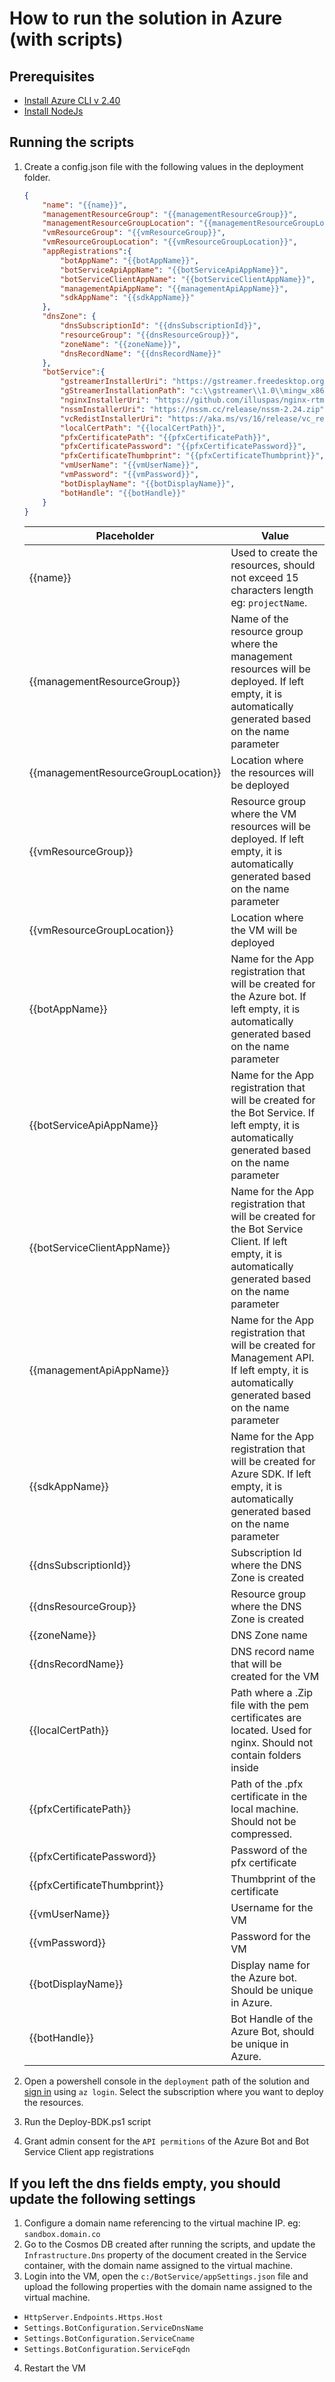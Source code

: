# How to run the solution in Azure (with scripts)

## Prerequisites

* [Install Azure CLI v 2.40](https://docs.microsoft.com/en-us/cli/azure/)
* [Install NodeJs](https://nodejs.org/en/)

## Running the scripts

1. Create a config.json file with the following values in the deployment folder.

    ```json
    {
        "name": "{{name}}",
        "managementResourceGroup": "{{managementResourceGroup}}",
        "managementResourceGroupLocation": "{{managementResourceGroupLocation}}",
        "vmResourceGroup": "{{vmResourceGroup}}",
        "vmResourceGroupLocation": "{{vmResourceGroupLocation}}",
        "appRegistrations":{
            "botAppName": "{{botAppName}}",
            "botServiceApiAppName": "{{botServiceApiAppName}}",
            "botServiceClientAppName": "{{botServiceClientAppName}}",
            "managementApiAppName": "{{managementApiAppName}}",
            "sdkAppName": "{{sdkAppName}}"
        },
        "dnsZone": {
            "dnsSubscriptionId": "{{dnsSubscriptionId}}",
            "resourceGroup": "{{dnsResourceGroup}}",
            "zoneName": "{{zoneName}}",
            "dnsRecordName": "{{dnsRecordName}}"
        },
        "botService":{
            "gstreamerInstallerUri": "https://gstreamer.freedesktop.org/data/pkg/windows/1.18.2/mingw/gstreamer-1.0-mingw-x86_64-1.18.2.msi",
            "gStreamerInstallationPath": "c:\\gstreamer\\1.0\\mingw_x86_64\\bin",
            "nginxInstallerUri": "https://github.com/illuspas/nginx-rtmp-win32/archive/refs/heads/dev.zip",
            "nssmInstallerUri": "https://nssm.cc/release/nssm-2.24.zip",
            "vcRedistInstallerUri": "https://aka.ms/vs/16/release/vc_redist.x64.exe",
            "localCertPath": "{{localCertPath}}",
            "pfxCertificatePath": "{{pfxCertificatePath}}",
            "pfxCertificatePassword": "{{pfxCertificatePassword}}",
            "pfxCertificateThumbprint": "{{pfxCertificateThumbprint}}",
            "vmUserName": "{{vmUserName}}",
            "vmPassword": "{{vmPassword}}",
            "botDisplayName": "{{botDisplayName}}",
            "botHandle": "{{botHandle}}"
        }
    }
    ```

    Placeholder | Value |
    ---------|----------|
    {{name}} | Used to create the resources, should not exceed 15 characters length eg: `projectName`. |
    {{managementResourceGroup}} | Name of the resource group where the management resources will be deployed. If left empty, it is automatically generated based on the name parameter |
    {{managementResourceGroupLocation}} | Location where the resources will be deployed |
    {{vmResourceGroup}} | Resource group where the VM resources will be deployed. If left empty, it is automatically generated based on the name parameter |
    {{vmResourceGroupLocation}} | Location where the VM will be deployed |
    {{botAppName}} | Name for the App registration that will be created for the Azure bot. If left empty, it is automatically generated based on the name parameter |
    {{botServiceApiAppName}} | Name for the App registration that will be created for the Bot Service. If left empty, it is automatically generated based on the name parameter |
    {{botServiceClientAppName}} | Name for the App registration that will be created for the Bot Service Client. If left empty, it is automatically generated based on the name parameter |
    {{managementApiAppName}} | Name for the App registration that will be created for Management API. If left empty, it is automatically generated based on the name parameter |
    {{sdkAppName}} |  Name for the App registration that will be created for Azure SDK. If left empty, it is automatically generated based on the name parameter |
    {{dnsSubscriptionId}} | Subscription Id where the DNS Zone is created |
    {{dnsResourceGroup}} | Resource group where the DNS Zone is created |
    {{zoneName}} | DNS Zone name |
    {{dnsRecordName}} | DNS record name that will be created for the VM |
    {{localCertPath}} | Path where a .Zip file with the pem certificates are located. Used for nginx. Should not contain folders inside  |
    {{pfxCertificatePath}} | Path of the .pfx certificate in the local machine. Should not be compressed. |
    {{pfxCertificatePassword}} | Password of the pfx certificate |
    {{pfxCertificateThumbprint}} | Thumbprint of the certificate |
    {{vmUserName}} | Username for the VM |
    {{vmPassword}} | Password for the VM |
    {{botDisplayName}} | Display name for the Azure bot. Should be unique in Azure. |
    {{botHandle}} | Bot Handle of the Azure Bot, should be unique in Azure. |

2. Open a powershell console in the `deployment` path of the solution and [sign in](https://docs.microsoft.com/en-us/cli/azure/authenticate-azure-cli) using `az login`. Select the subscription where you want to deploy the resources.

3. Run the Deploy-BDK.ps1 script

4. Grant admin consent for the `API permitions` of the Azure Bot and Bot Service Client app registrations

## If you left the dns fields empty, you should update the following settings

1. Configure a domain name referencing to the virtual machine IP. eg: `sandbox.domain.co`
2. Go to the Cosmos DB created after running the scripts, and update the `Infrastructure.Dns` property of the document created in the Service container, with the domain name assigned to the virtual machine.
3. Login into the VM, open the `c:/BotService/appSettings.json` file and upload the following properties with the domain name assigned to the virtual machine.

* `HttpServer.Endpoints.Https.Host`
* `Settings.BotConfiguration.ServiceDnsName`
* `Settings.BotConfiguration.ServiceCname`
* `Settings.BotConfiguration.ServiceFqdn`

4. Restart the VM
